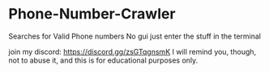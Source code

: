 # Phone-Number-Crawler
Searches for Valid Phone numbers
No gui just enter the stuff in the terminal

join my discord: https://discord.gg/zsGTqgnsmK
I will remind you, though, not to abuse it, and this is for educational purposes only.

